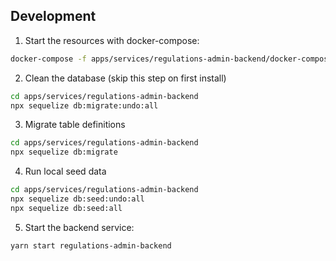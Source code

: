 <!-- gitbook-ignore -->

## Development

1. Start the resources with docker-compose:

```bash
docker-compose -f apps/services/regulations-admin-backend/docker-compose.yml up
```

2. Clean the database (skip this step on first install)

```bash
cd apps/services/regulations-admin-backend
npx sequelize db:migrate:undo:all
```

3. Migrate table definitions

```bash
cd apps/services/regulations-admin-backend
npx sequelize db:migrate
```

4. Run local seed data

```bash
cd apps/services/regulations-admin-backend
npx sequelize db:seed:undo:all
npx sequelize db:seed:all
```

5. Start the backend service:

```bash
yarn start regulations-admin-backend
```
